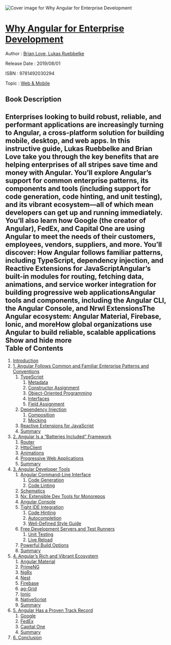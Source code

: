 ![Cover image for Why Angular for Enterprise Development](https://imgdetail.ebookreading.net/cover/cover/20200215/EB9781492030294.jpg)

[Why Angular for Enterprise Development](https://ebookreading.net/view/book/Why+Angular+for+Enterprise+Development-EB9781492030294_1.html "Why Angular for Enterprise Development")
====================================================================================================================

Author : [Brian Love](https://ebookreading.net/search/author/Brian+Love),[ Lukas Ruebbelke](https://ebookreading.net/search/author/+Lukas+Ruebbelke)

Release Date : 2019/08/01

ISBN : 9781492030294

Topic : [Web & Mobile](https://ebookreading.net/search/category/web-mobile)

Book Description
-----------------

 Enterprises looking to build robust, reliable, and performant applications are increasingly turning to Angular, a cross-platform solution for building mobile, desktop, and web apps. In this instructive guide, Lukas Ruebbelke and Brian Love take you through the key benefits that are helping enterprises of all stripes save time and money with Angular.
You’ll explore Angular’s support for common enterprise patterns, its components and tools (including support for code generation, code hinting, and unit testing), and its vibrant ecosystem—all of which mean developers can get up and running immediately. You’ll also learn how Google (the creator of Angular), FedEx, and Capital One are using Angular to meet the needs of their customers, employees, vendors, suppliers, and more.
You’ll discover:
How Angular follows familiar patterns, including TypeScript, dependency injection, and Reactive Extensions for JavaScriptAngular’s built-in modules for routing, fetching data, animations, and service worker integration for building progressive web applicationsAngular tools and components, including the Angular CLI, the Angular Console, and Nrwl ExtensionsThe Angular ecosystem: Angular Material, Firebase, Ionic, and moreHow global organizations use Angular to build reliable, scalable applications        Show and hide more                
Table of Contents
-----------------

1. [Introduction](https://ebookreading.net/view/book/Why+Angular+for+Enterprise+Development-EB9781492030294_4.html#introduction)
1. [1. Angular Follows Common and Familiar Enterprise Patterns and Conventions](https://ebookreading.net/view/book/Why+Angular+for+Enterprise+Development-EB9781492030294_5.html#angular_follows_com)
    1. [TypeScript](https://ebookreading.net/view/book/Why+Angular+for+Enterprise+Development-EB9781492030294_5.html#typescript)
        1. [Metadata](https://ebookreading.net/view/book/Why+Angular+for+Enterprise+Development-EB9781492030294_5.html#metadata_idDIrsAK)
        1. [Constructor Assignment](https://ebookreading.net/view/book/Why+Angular+for+Enterprise+Development-EB9781492030294_5.html#constructor_assignm)
        1. [Object-Oriented Programming](https://ebookreading.net/view/book/Why+Angular+for+Enterprise+Development-EB9781492030294_5.html#object_oriented_pro)
        1. [Interfaces](https://ebookreading.net/view/book/Why+Angular+for+Enterprise+Development-EB9781492030294_5.html#interfaces)
        1. [Field Assignment](https://ebookreading.net/view/book/Why+Angular+for+Enterprise+Development-EB9781492030294_5.html#field_assignment)
    1. [Dependency Injection](https://ebookreading.net/view/book/Why+Angular+for+Enterprise+Development-EB9781492030294_5.html#dependency_injectio)
        1. [Composition](https://ebookreading.net/view/book/Why+Angular+for+Enterprise+Development-EB9781492030294_5.html#composition)
        1. [Mocking](https://ebookreading.net/view/book/Why+Angular+for+Enterprise+Development-EB9781492030294_5.html#mocking_idyPd1v4)
    1. [Reactive Extensions for JavaScript](https://ebookreading.net/view/book/Why+Angular+for+Enterprise+Development-EB9781492030294_5.html#reactive_extensions)
    1. [Summary](https://ebookreading.net/view/book/Why+Angular+for+Enterprise+Development-EB9781492030294_5.html#summary_idGF0BiE)
1. [2. Angular Is a “Batteries Included” Framework](https://ebookreading.net/view/book/Why+Angular+for+Enterprise+Development-EB9781492030294_6.html#angular_is_a_batter)
    1. [Router](https://ebookreading.net/view/book/Why+Angular+for+Enterprise+Development-EB9781492030294_6.html#router_idbV2e6g)
    1. [HttpClient](https://ebookreading.net/view/book/Why+Angular+for+Enterprise+Development-EB9781492030294_6.html#httpclient)
    1. [Animations](https://ebookreading.net/view/book/Why+Angular+for+Enterprise+Development-EB9781492030294_6.html#animations)
    1. [Progressive Web Applications](https://ebookreading.net/view/book/Why+Angular+for+Enterprise+Development-EB9781492030294_6.html#progressive_web_app)
    1. [Summary](https://ebookreading.net/view/book/Why+Angular+for+Enterprise+Development-EB9781492030294_6.html#summary_idc8bK72)
1. [3. Angular Developer Tools](https://ebookreading.net/view/book/Why+Angular+for+Enterprise+Development-EB9781492030294_7.html#angular_developer_t)
    1. [Angular Command-Line Interface](https://ebookreading.net/view/book/Why+Angular+for+Enterprise+Development-EB9781492030294_7.html#angular_command_lin)
        1. [Code Generation](https://ebookreading.net/view/book/Why+Angular+for+Enterprise+Development-EB9781492030294_7.html#code_generation)
        1. [Code Linting](https://ebookreading.net/view/book/Why+Angular+for+Enterprise+Development-EB9781492030294_7.html#code_linting)
    1. [Schematics](https://ebookreading.net/view/book/Why+Angular+for+Enterprise+Development-EB9781492030294_7.html#schematics)
    1. [Nx: Extensible Dev Tools for Monorepos](https://ebookreading.net/view/book/Why+Angular+for+Enterprise+Development-EB9781492030294_7.html#nx_extensible_dev_t)
    1. [Angular Console](https://ebookreading.net/view/book/Why+Angular+for+Enterprise+Development-EB9781492030294_7.html#angular_console)
    1. [Tight IDE Integration ](https://ebookreading.net/view/book/Why+Angular+for+Enterprise+Development-EB9781492030294_7.html#tight_ide_integrati)
        1. [Code Hinting](https://ebookreading.net/view/book/Why+Angular+for+Enterprise+Development-EB9781492030294_7.html#code_hinting)
        1. [Autocompletion](https://ebookreading.net/view/book/Why+Angular+for+Enterprise+Development-EB9781492030294_7.html#auto_completion)
        1. [Well-Defined Style Guide](https://ebookreading.net/view/book/Why+Angular+for+Enterprise+Development-EB9781492030294_7.html#well_defined_style_)
    1. [Free Development Servers and Test Runners](https://ebookreading.net/view/book/Why+Angular+for+Enterprise+Development-EB9781492030294_7.html#development_servers)
        1. [Unit Testing](https://ebookreading.net/view/book/Why+Angular+for+Enterprise+Development-EB9781492030294_7.html#unit_testing)
        1. [Live Reload](https://ebookreading.net/view/book/Why+Angular+for+Enterprise+Development-EB9781492030294_7.html#live_reload)
    1. [Powerful Build Options](https://ebookreading.net/view/book/Why+Angular+for+Enterprise+Development-EB9781492030294_7.html#powerful_build_opti)
    1. [Summary](https://ebookreading.net/view/book/Why+Angular+for+Enterprise+Development-EB9781492030294_7.html#summary_idA20nOa)
1. [4. Angular’s Rich and Vibrant Ecosystem](https://ebookreading.net/view/book/Why+Angular+for+Enterprise+Development-EB9781492030294_8.html#angular_s_rich_and_)
    1. [Angular Material](https://ebookreading.net/view/book/Why+Angular+for+Enterprise+Development-EB9781492030294_8.html#angular_material)
    1. [PrimeNG](https://ebookreading.net/view/book/Why+Angular+for+Enterprise+Development-EB9781492030294_8.html#primefaces)
    1. [NgRx](https://ebookreading.net/view/book/Why+Angular+for+Enterprise+Development-EB9781492030294_8.html#ngrx_id6F2npo)
    1. [Nest](https://ebookreading.net/view/book/Why+Angular+for+Enterprise+Development-EB9781492030294_8.html#nest_idV1wqBi)
    1. [Firebase](https://ebookreading.net/view/book/Why+Angular+for+Enterprise+Development-EB9781492030294_8.html#firebase_idvpZDsP)
    1. [ag-Grid](https://ebookreading.net/view/book/Why+Angular+for+Enterprise+Development-EB9781492030294_8.html#ag_grid_id7eZJBs)
    1. [Ionic](https://ebookreading.net/view/book/Why+Angular+for+Enterprise+Development-EB9781492030294_8.html#ionic_iddIlsif)
    1. [NativeScript](https://ebookreading.net/view/book/Why+Angular+for+Enterprise+Development-EB9781492030294_8.html#nativescript)
    1. [Summary](https://ebookreading.net/view/book/Why+Angular+for+Enterprise+Development-EB9781492030294_8.html#summary_idaWZvOs)
1. [5. Angular Has a Proven Track Record](https://ebookreading.net/view/book/Why+Angular+for+Enterprise+Development-EB9781492030294_9.html#angular_has_a_prove)
    1. [Google](https://ebookreading.net/view/book/Why+Angular+for+Enterprise+Development-EB9781492030294_9.html#google_idRDrWBw)
    1. [FedEx](https://ebookreading.net/view/book/Why+Angular+for+Enterprise+Development-EB9781492030294_9.html#fedex_idsNqeAH)
    1. [Capital One](https://ebookreading.net/view/book/Why+Angular+for+Enterprise+Development-EB9781492030294_9.html#capital_one)
    1. [Summary](https://ebookreading.net/view/book/Why+Angular+for+Enterprise+Development-EB9781492030294_9.html#summary_idZCyGh7)
1. [6. Conclusion](https://ebookreading.net/view/book/Why+Angular+for+Enterprise+Development-EB9781492030294_10.html#conclusion)

